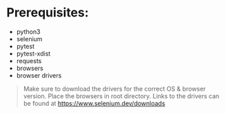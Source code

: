 # Prerequisites: 
- python3
- selenium
- pytest
- pytest-xdist
- requests
- browsers
- browser drivers
> Make sure to download the drivers for the correct OS & browser version. Place the browsers in root directory. Links to the drivers can be found at https://www.selenium.dev/downloads